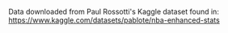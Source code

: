 Data downloaded from Paul Rossotti's Kaggle dataset found in:
https://www.kaggle.com/datasets/pablote/nba-enhanced-stats
